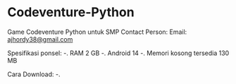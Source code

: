 # Codeventure-Python
Game Codeventure Python untuk SMP
Contact Person:
Email: ajhordy38@gmail.com

Spesifikasi ponsel:
-. RAM 2 GB
-. Android 14
-. Memori kosong tersedia 130 MB

Cara Download:
-. 
